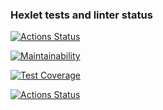 ### Hexlet tests and linter status

[![Actions Status](https://github.com/igor130384/python-project-50/workflows/hexlet-check/badge.svg)](https://github.com/igor130384/python-project-50/actions)

[![Maintainability](https://api.codeclimate.com/v1/badges/5f6ab5396b1a979bf76b/maintainability)](https://codeclimate.com/github/igor130384/python-project-50/maintainability)

[![Test Coverage](https://api.codeclimate.com/v1/badges/5f6ab5396b1a979bf76b/test_coverage)](https://codeclimate.com/github/igor130384/python-project-50/test_coverage)

[![Actions Status](https://github.com/igor130384/python-project-50/workflows/%20cli%20/badge.svg)](https://github.com/igor130384/python-project-50/actions)
